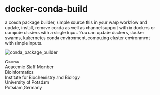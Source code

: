 # docker-conda-build

a conda package builder, simple source this in your warp workflow and update, install, remove conda as well as channel support with in dockers or compute clusters with a single input. You can update dockers, docker swarms, kubernetes conda environment, computing cluster environment with simple inputs.

![conda_package_builder](https://github.com/sablokgaurav/conda_package_builder_environment/blob/main/conda_package_builder.png)

Gaurav \
Academic Staff Member \
Bioinformatics \
Institute for Biochemistry and Biology \
University of Potsdam \
Potsdam,Germany 
